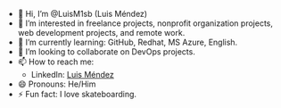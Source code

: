 - 👋 Hi, I’m @LuisM1sb (Luis Méndez)
- 👀 I’m interested in  freelance projects, nonprofit organization projects, web development projects, and remote work.
- 🌱 I’m currently learning: GitHub, Redhat, MS Azure, English.
- 💞️ I’m looking to collaborate on DevOps projects.
- 📫 How to reach me:
    - LinkedIn: [Luis Méndez](https://www.linkedin.com/in/luismendezmor/)
- 😄 Pronouns: He/Him
- ⚡ Fun fact: I love skateboarding.

<!---
LuisM1sb/LuisM1sb is a ✨ special ✨ repository because its `README.md` (this file) appears on your GitHub profile.
You can click the Preview link to take a look at your changes.
--->
